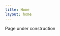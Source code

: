 ```yaml
---
title: Home
layout: home
---
```


Page under construction

<!--- This is a *bare-minimum* template to create a Jekyll site that uses the [Just the Docs] theme. You can easily set the created site to be published on [GitHub Pages] – the [README] file explains how to do that, along with other details.

<> If [Jekyll] is installed on your computer, you can also build and preview the created site *locally*. This lets you test changes before committing them, and avoids waiting for GitHub Pages.[^1] And you will be able to deploy your local build to a different platform than GitHub Pages.

<> More specifically, the created site:

<> - uses a gem-based approach, i.e. uses a `Gemfile` and loads the `just-the-docs` gem
<> - uses the [GitHub Pages / Actions workflow] to build and publish the site on GitHub Pages

<> Other than that, you're free to customize sites that you create with this template, however you like. You can easily change the versions of `just-the-docs` and Jekyll it uses, as well as adding further plugins.

<> [Browse our documentation][Just the Docs] to learn more about how to use this theme.

<> To get started with creating a site, just click "[use this template]"!

<> ----

<> [^1]: [It can take up to 10 minutes for changes to your site to publish after you push the changes to GitHub](https://docs.github.com/en/pages/setting-up-a-github-pages-site-with-jekyll/creating-a-github-pages-site-with-jekyll#creating-your-site).

<> [Just the Docs]: https://just-the-docs.github.io/just-the-docs/
<> [GitHub Pages]: https://docs.github.com/en/pages
<> [README]: https://github.com/just-the-docs/just-the-docs-template/blob/main/README.md
<> [Jekyll]: https://jekyllrb.com
<> [GitHub Pages / Actions workflow]: https://github.blog/changelog/2022-07-27-github-pages-custom-github-actions-workflows-beta/
<> [use this template]: https://github.com/just-the-docs/just-the-docs-template/generate --->

